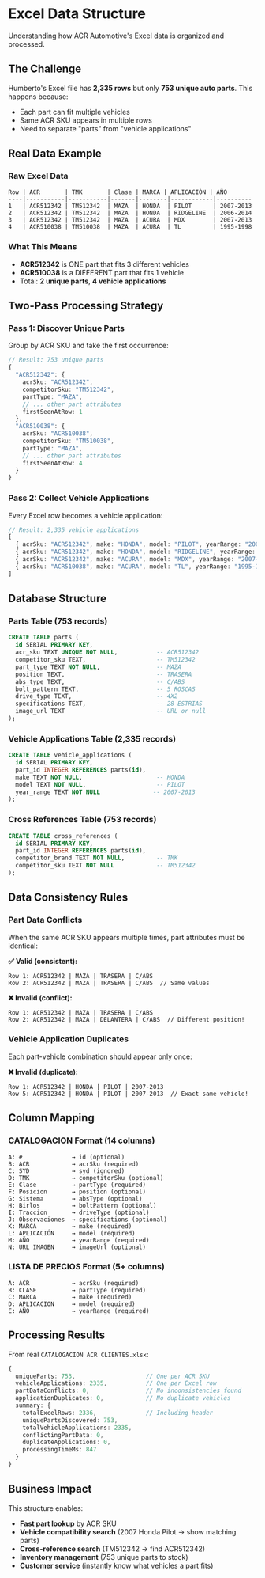 # Excel Data Structure

Understanding how ACR Automotive's Excel data is organized and processed.

## The Challenge

Humberto's Excel file has **2,335 rows** but only **753 unique auto parts**. This happens because:
- Each part can fit multiple vehicles
- Same ACR SKU appears in multiple rows
- Need to separate "parts" from "vehicle applications"

## Real Data Example

### Raw Excel Data
```
Row | ACR       | TMK       | Clase | MARCA | APLICACIÓN | AÑO
----|-----------|-----------|-------|--------|------------|----------
1   | ACR512342 | TM512342  | MAZA  | HONDA  | PILOT      | 2007-2013
2   | ACR512342 | TM512342  | MAZA  | HONDA  | RIDGELINE  | 2006-2014
3   | ACR512342 | TM512342  | MAZA  | ACURA  | MDX        | 2007-2013
4   | ACR510038 | TM510038  | MAZA  | ACURA  | TL         | 1995-1998
```

### What This Means
- **ACR512342** is ONE part that fits 3 different vehicles
- **ACR510038** is a DIFFERENT part that fits 1 vehicle
- Total: **2 unique parts**, **4 vehicle applications**

## Two-Pass Processing Strategy

### Pass 1: Discover Unique Parts
Group by ACR SKU and take the first occurrence:

```typescript
// Result: 753 unique parts
{
  "ACR512342": {
    acrSku: "ACR512342",
    competitorSku: "TM512342", 
    partType: "MAZA",
    // ... other part attributes
    firstSeenAtRow: 1
  },
  "ACR510038": {
    acrSku: "ACR510038",
    competitorSku: "TM510038",
    partType: "MAZA", 
    // ... other part attributes
    firstSeenAtRow: 4
  }
}
```

### Pass 2: Collect Vehicle Applications
Every Excel row becomes a vehicle application:

```typescript
// Result: 2,335 vehicle applications
[
  { acrSku: "ACR512342", make: "HONDA", model: "PILOT", yearRange: "2007-2013", rowNumber: 1 },
  { acrSku: "ACR512342", make: "HONDA", model: "RIDGELINE", yearRange: "2006-2014", rowNumber: 2 },
  { acrSku: "ACR512342", make: "ACURA", model: "MDX", yearRange: "2007-2013", rowNumber: 3 },
  { acrSku: "ACR510038", make: "ACURA", model: "TL", yearRange: "1995-1998", rowNumber: 4 }
]
```

## Database Structure

### Parts Table (753 records)
```sql
CREATE TABLE parts (
  id SERIAL PRIMARY KEY,
  acr_sku TEXT UNIQUE NOT NULL,           -- ACR512342
  competitor_sku TEXT,                    -- TM512342
  part_type TEXT NOT NULL,                -- MAZA
  position TEXT,                          -- TRASERA
  abs_type TEXT,                          -- C/ABS
  bolt_pattern TEXT,                      -- 5 ROSCAS
  drive_type TEXT,                        -- 4X2
  specifications TEXT,                    -- 28 ESTRIAS
  image_url TEXT                          -- URL or null
);
```

### Vehicle Applications Table (2,335 records)
```sql
CREATE TABLE vehicle_applications (
  id SERIAL PRIMARY KEY,
  part_id INTEGER REFERENCES parts(id),
  make TEXT NOT NULL,                     -- HONDA
  model TEXT NOT NULL,                    -- PILOT
  year_range TEXT NOT NULL               -- 2007-2013
);
```

### Cross References Table (753 records)
```sql
CREATE TABLE cross_references (
  id SERIAL PRIMARY KEY,
  part_id INTEGER REFERENCES parts(id),
  competitor_brand TEXT NOT NULL,         -- TMK
  competitor_sku TEXT NOT NULL            -- TM512342
);
```

## Data Consistency Rules

### Part Data Conflicts
When the same ACR SKU appears multiple times, part attributes must be identical:

**✅ Valid (consistent):**
```
Row 1: ACR512342 | MAZA | TRASERA | C/ABS
Row 2: ACR512342 | MAZA | TRASERA | C/ABS  // Same values
```

**❌ Invalid (conflict):**
```
Row 1: ACR512342 | MAZA | TRASERA | C/ABS
Row 2: ACR512342 | MAZA | DELANTERA | C/ABS  // Different position!
```

### Vehicle Application Duplicates
Each part-vehicle combination should appear only once:

**❌ Invalid (duplicate):**
```
Row 1: ACR512342 | HONDA | PILOT | 2007-2013
Row 5: ACR512342 | HONDA | PILOT | 2007-2013  // Exact same vehicle!
```

## Column Mapping

### CATALOGACION Format (14 columns)
```
A: #              → id (optional)
B: ACR            → acrSku (required)
C: SYD            → syd (ignored)
D: TMK            → competitorSku (optional)
E: Clase          → partType (required)
F: Posicion       → position (optional)
G: Sistema        → absType (optional)
H: Birlos         → boltPattern (optional)
I: Traccion       → driveType (optional)
J: Observaciones  → specifications (optional)
K: MARCA          → make (required)
L: APLICACIÓN     → model (required)
M: AÑO            → yearRange (required)
N: URL IMAGEN     → imageUrl (optional)
```

### LISTA DE PRECIOS Format (5+ columns)
```
A: ACR            → acrSku (required)
B: CLASE          → partType (required)
C: MARCA          → make (required)
D: APLICACION     → model (required)
E: AÑO            → yearRange (required)
```

## Processing Results

From real `CATALOGACION ACR CLIENTES.xlsx`:

```typescript
{
  uniqueParts: 753,                    // One per ACR SKU
  vehicleApplications: 2335,           // One per Excel row
  partDataConflicts: 0,                // No inconsistencies found
  applicationDuplicates: 0,            // No duplicate vehicles
  summary: {
    totalExcelRows: 2336,              // Including header
    uniquePartsDiscovered: 753,
    totalVehicleApplications: 2335,
    conflictingPartData: 0,
    duplicateApplications: 0,
    processingTimeMs: 847
  }
}
```

## Business Impact

This structure enables:
- **Fast part lookup** by ACR SKU
- **Vehicle compatibility search** (2007 Honda Pilot → show matching parts)
- **Cross-reference search** (TM512342 → find ACR512342)
- **Inventory management** (753 unique parts to stock)
- **Customer service** (instantly know what vehicles a part fits)